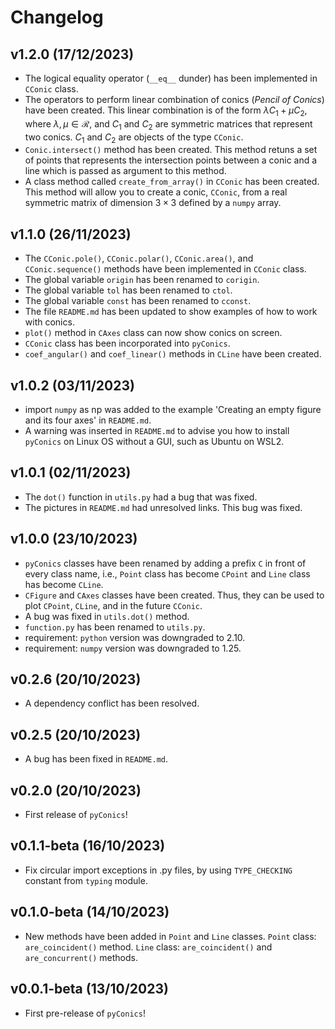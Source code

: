 # Changelog

<!--next-version-placeholder-->

## v1.2.0 (17/12/2023)

- The logical equality operator (`__eq__` dunder) has been implemented
in `CConic` class. 
- The operators to perform linear combination of conics (*Pencil of Conics*)
have been created. This linear combination is of the form
$\lambda C_{1} + \mu C_{2}$, where $\lambda, \mu \in \mathcal{R}$, and
$C_{1}$ and $C_{2}$ are symmetric matrices that represent two conics.
$C_{1}$ and $C_{2}$ are objects of the type `CConic`.
- `Conic.intersect()` method has been created. This method retuns a
set of points that represents the intersection points between a conic
and a line which is passed as argument to this method.
- A class method called `create_from_array()` in `CConic` has been
created. This method will allow you to create a conic, `CConic`, from a
real symmetric matrix of dimension $3 \times 3$ defined by a `numpy` array.

## v1.1.0 (26/11/2023)

- The `CConic.pole()`, `CConic.polar()`, `CConic.area()`, and
`CConic.sequence()` methods have been implemented in `CConic` class.
- The global variable `origin` has been renamed to `corigin`.
- The global variable `tol` has been renamed to `ctol`.
- The global variable `const` has been renamed to `cconst`.
- The file `README.md` has been updated to show examples of how to
work with conics.
- `plot()` method in `CAxes` class can now show conics on screen.  
- `CConic` class has been incorporated into `pyConics`.
- `coef_angular()` and `coef_linear()` methods in `CLine` have been
created.

## v1.0.2 (03/11/2023)

- import `numpy` as np was added to the example
'Creating an empty figure and its four axes' in `README.md`.
- A warning was inserted in `README.md` to advise you how to
install `pyConics` on Linux OS without a GUI, such as Ubuntu
on WSL2.

## v1.0.1 (02/11/2023)

- The `dot()` function in `utils.py` had a bug that was fixed.
- The pictures in `README.md` had unresolved links. This bug
was fixed.

## v1.0.0 (23/10/2023)

- `pyConics` classes have been renamed by adding a prefix `C` in
front of every class name, i.e., `Point` class has become `CPoint`
and `Line` class has become `CLine`.
- `CFigure` and `CAxes` classes have been created. Thus, they can
be used to plot `CPoint`, `CLine`, and in the future `CConic`.
- A bug was fixed in `utils.dot()` method.
- `function.py` has been renamed to `utils.py`.
- requirement: `python` version was downgraded to 2.10.
- requirement: `numpy` version was downgraded to 1.25.

## v0.2.6 (20/10/2023)

- A dependency conflict has been resolved.

## v0.2.5 (20/10/2023)

- A bug has been fixed in `README.md`.

## v0.2.0 (20/10/2023)

- First release of `pyConics`!

## v0.1.1-beta (16/10/2023)

- Fix circular import exceptions in .py files, by using
`TYPE_CHECKING` constant from `typing` module.

## v0.1.0-beta (14/10/2023)

- New methods have been added in `Point` and `Line` classes.
`Point` class: `are_coincident()` method.
`Line` class: `are_coincident()` and `are_concurrent()` methods.

## v0.0.1-beta (13/10/2023)

- First pre-release of `pyConics`!
